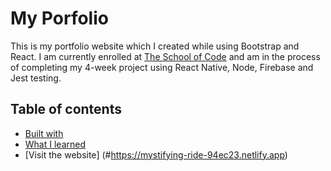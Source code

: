 # My Porfolio
This is my portfolio website which I created while using Bootstrap and React. I am currently enrolled at [The School of Code](https://www.schoolofcode.co.uk/) and am in the process of completing my 4-week project using React Native, Node, Firebase and Jest testing. 

## Table of contents

- [Built with](#built-with)
- [What I learned](#what-i-learned)
- [Visit the website] (#https://mystifying-ride-94ec23.netlify.app)

